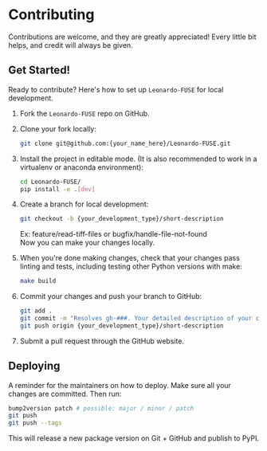 # Contributing

Contributions are welcome, and they are greatly appreciated! Every little bit
helps, and credit will always be given.

## Get Started!

Ready to contribute? Here's how to set up `Leonardo-FUSE` for local development.

1. Fork the `Leonardo-FUSE` repo on GitHub.

2. Clone your fork locally:

    ```bash
    git clone git@github.com:{your_name_here}/Leonardo-FUSE.git
    ```

3. Install the project in editable mode. (It is also recommended to work in a virtualenv or anaconda environment):

    ```bash
    cd Leonardo-FUSE/
    pip install -e .[dev]
    ```

4. Create a branch for local development:

    ```bash
    git checkout -b {your_development_type}/short-description
    ```

    Ex: feature/read-tiff-files or bugfix/handle-file-not-found<br>
    Now you can make your changes locally.

5. When you're done making changes, check that your changes pass linting and
   tests, including testing other Python versions with make:

    ```bash
    make build
    ```

6. Commit your changes and push your branch to GitHub:

    ```bash
    git add .
    git commit -m "Resolves gh-###. Your detailed description of your changes."
    git push origin {your_development_type}/short-description
    ```

7. Submit a pull request through the GitHub website.

## Deploying

A reminder for the maintainers on how to deploy.
Make sure all your changes are committed.
Then run:

```bash
bump2version patch # possible: major / minor / patch
git push
git push --tags
```

This will release a new package version on Git + GitHub and publish to PyPI.
